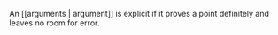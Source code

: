 An [[arguments | argument]] is explicit if it proves a point definitely and leaves no room for error.


